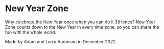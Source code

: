 # New Year Zone

Why celebrate the New Year once when you can do it 38 times? New Year Zone counts down to the New Year in every time zone, so you can share the fun with the whole world.

Made by Adam and Larry Aaronson in December 2022.
